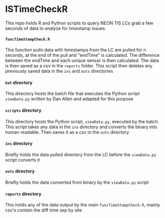 # ISTimeCheckR

This repo holds R and Python scripts to query NEON TIS LCs grab a few seconds of data to analyze for timestamp issues.

#### `funcTimeStampCheck.R`
This function pulls data with timestamps from the LC are pulled for n seconds, at the end of the pull and "endTime" is calculated. The 
difference between the endTime and each unique sensor is then calculated. The data is then saved as a csv in the `reports` folder. This script 
then deletes any previously saved data in the `ins` and `outs` directories

#### `bat` directory
This directory hosts the batch file that executes the Python script `viewData.py` written by Dan Allen and adapted for this purpose

#### `scripts` directory
This directory hosts the Python script, `viewData.py`, executed by the batch. This script takes any data in the `ins` directory and converts the binary into 
human readable. Then saves it as a csv in the `outs` directory

#### `ins` directory
Briefly holds the data pulled directory from the LC before the `viewData.py` script converts it

#### `outs` directory
Briefly holds the data converted from binary by the `viewData.py` script

#### `reports` directory
This holds any of the data output by the main `funcTimeStampCheck.R`, mainly csv's contain the diff time sep by site

